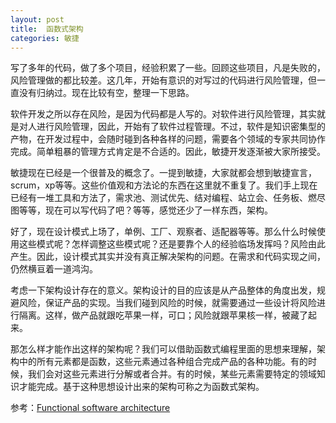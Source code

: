 ```yaml
---
layout: post
title:  函数式架构
categories: 敏捷
---
```


写了多年的代码，做了多个项目，经验积累了一些。回顾这些项目，凡是失败的，风险管理做的都比较差。这几年，开始有意识的对写过的代码进行风险管理，但一直没有归纳过。现在比较有空，整理一下思路。

软件开发之所以存在风险，是因为代码都是人写的。对软件进行风险管理，其实就是对人进行风险管理，因此，开始有了软件过程管理。不过，软件是知识密集型的产物，在开发过程中，会随时碰到各种各样的问题，需要各个领域的专家共同协作完成。简单粗暴的管理方式肯定是不合适的。因此，敏捷开发逐渐被大家所接受。

敏捷现在已经是一个很普及的概念了。一提到敏捷，大家就都会想到敏捷宣言，scrum，xp等等。这些价值观和方法论的东西在这里就不重复了。我们手上现在已经有一堆工具和方法了，需求池、测试优先、结对编程、站立会、任务板、燃尽图等等，现在可以写代码了吧？等等，感觉还少了一样东西，架构。

好了，现在设计模式上场了，单例、工厂、观察者、适配器等等。那么什么时候使用这些模式呢？怎样调整这些模式呢？还是要靠个人的经验临场发挥吗？风险由此产生。因此，设计模式其实并没有真正解决架构的问题。在需求和代码实现之间，仍然横亘着一道鸿沟。

考虑一下架构设计存在的意义。架构设计的目的应该是从产品整体的角度出发，规避风险，保证产品的实现。当我们碰到风险的时候，就需要通过一些设计将风险进行隔离。这样，做产品就跟吃苹果一样，可口；风险就跟苹果核一样，被藏了起来。

那怎么样才能作出这样的架构呢？我们可以借助函数式编程里面的思想来理解，架构中的所有元素都是函数，这些元素通过各种组合完成产品的各种功能。有的时候，我们会对这些元素进行分解或者合并。有的时候，某些元素需要特定的领域知识才能完成。基于这种思想设计出来的架构可称之为函数式架构。

参考：[Functional software architecture](https://en.wikipedia.org/wiki/Functional_software_architecture)
